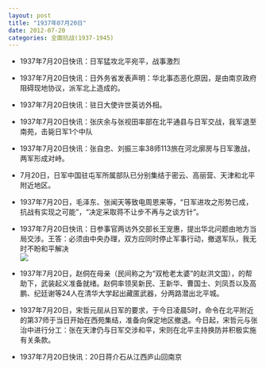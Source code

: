 ```yaml
---
layout: post
title: "1937年07月20日"
date: 2012-07-20
categories: 全面抗战(1937-1945)
---
```


<meta name="referrer" content="no-referrer" />

- 1937年7月20日快讯：日军猛攻北平宛平，战事激烈 

- 1937年7月20日快讯：日外务省发表声明：华北事态恶化原因，是由南京政府阻碍现地协议，派军北上造成的。 

- 1937年7月20日快讯：驻日大使许世英访外相。 

- 1937年7月20日快讯：张庆余与张视田率部在北平通县与日军交战，我军退至南苑，击毙日军1个中队 

- 1937年7月20日快讯：张自忠、刘振三率38师113旅在河北廓房与日军激战，两军形成对峙。 

- 7月20日，日军中国驻屯军所属部队已分别集结于密云、高丽营、天津和北平附近地区。 

- 1937年7月20日，毛泽东、张闻天等致电周恩来等，“日军进攻之形势已成，抗战有实现之可能”，“决定采取蒋不让步不再与之谈方针”。 

- 1937年7月20日快讯：日参事官两访外交部长王宠惠，提出华北问题由地方当局交涉。王答：必须由中央办理，双方应同时停止军事行动，撤退军队，我无时不盼和平解决 <br/><img src="https://ww3.sinaimg.cn/large/aca367d8jw1dv378rzb1oj.jpg" />

- 1937年7月20日，赵侗在母亲（民间称之为“双枪老太婆”的赵洪文国），的帮助下，武装起义准备就绪。赵侗率领吴新民、王新华、曹国士、刘凤吾以及高鹏、纪廷谢等24人在清华大学起出藏匿武器，分两路潜出北平城。 

- 1937年7月20日，宋哲元屈从日军的要求，于今日凌晨5时，命令在北平附近的第37师于当日开始在西苑集结，准备向保定地区撤退。今日起，宋哲元与张治中进行分工：张在天津仍与日军交涉和平，宋则在北平主持换防并积极实施有关条款。 

- 1937年7月20日快讯：20日蒋介石从江西庐山回南京 

